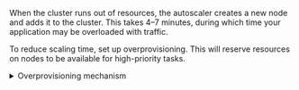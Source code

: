 When the cluster runs out of resources, the autoscaler creates a new node and adds it to the cluster. This takes 4–7 minutes, during which time your application may be overloaded with traffic.

To reduce scaling time, set up overprovisioning. This will reserve resources on nodes to be available for high-priority tasks.

<details>
<summary>Overprovisioning mechanism</summary>

1. A [Deployment](https://kubernetes.io/docs/concepts/workloads/controllers/deployment/) is created with a low priority.
1. Standby pods are automatically started, using the resources on the nodes.
1. When high-priority pods appear, they evict low-priority pods from the nodes.
1. The autoscaler requests additional nodes to handle the evicted low-priority pods.

</details>
